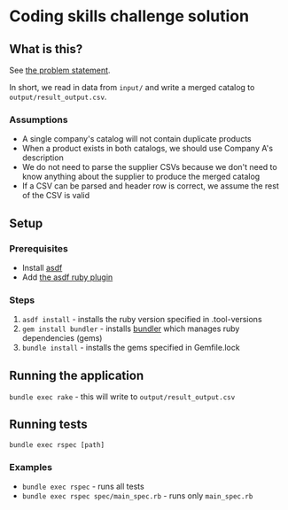 # Coding skills challenge solution

## What is this?

See [the problem statement](https://github.com/tosumitagrawal/codingskills).

In short, we read in data from `input/` and write a merged catalog to `output/result_output.csv`.

### Assumptions

- A single company's catalog will not contain duplicate products
- When a product exists in both catalogs, we should use Company A's description
- We do not need to parse the supplier CSVs because we don't need to know anything about the supplier to produce the merged catalog
- If a CSV can be parsed and header row is correct, we assume the rest of the CSV is valid

## Setup

### Prerequisites

- Install [asdf](https://asdf-vm.com/guide/getting-started.html)
- Add [the asdf ruby plugin](https://github.com/asdf-vm/asdf-ruby)

### Steps

1. `asdf install` - installs the ruby version specified in .tool-versions
2. `gem install bundler` - installs [bundler](https://bundler.io/) which manages ruby dependencies (gems)
3. `bundle install` - installs the gems specified in Gemfile.lock

## Running the application

`bundle exec rake` - this will write to `output/result_output.csv`

## Running tests

`bundle exec rspec [path]`

### Examples
- `bundle exec rspec` - runs all tests
- `bundle exec rspec spec/main_spec.rb` - runs only `main_spec.rb`
